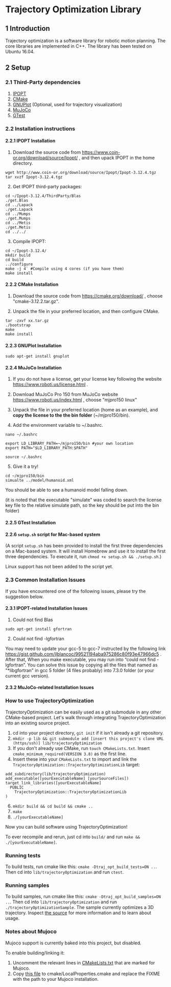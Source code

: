 # Trajectory Optimization Library

## 1 Introduction

Trajectory optimization is a software library for robotic motion planning. The core libraries are implemented in C++. The library has been tested on Ubuntu 16.04.

## 2 Setup

### 2.1 Third-Party dependencies

1) [IPOPT](https://projects.coin-or.org/Ipopt)
2) [CMake](https://cmake.org/)
3) [GNUPlot](http://www.gnuplot.info/) (Optional, used for trajectory visualization)
4) [MuJoCo](http://www.mujoco.org)
5) [GTest](https://github.com/google/googletest)


### 2.2 Installation instructions

#### 2.2.1 IPOPT Installation

1) Download the source code from https://www.coin-or.org/download/source/Ipopt/ , and then upack IPOPT in the home directory.
```
wget http://www.coin-or.org/download/source/Ipopt/Ipopt-3.12.4.tgz
tar xvzf Ipopt-3.12.4.tgz
```

2) Get IPOPT third-party packages:
```
cd ~/Ipopt-3.12.4/ThirdParty/Blas
./get.Blas
cd ../Lapack
./get.Lapack
cd ../Mumps
./get.Mumps
cd ../Metis
./get.Metis
cd ../../
```
3) Compile IPOPT:
```
cd ~/Ipopt-3.12.4/
mkdir build
cd build
../configure
make -j 4` #Compile using 4 cores (if you have them) 
make install
```

#### 2.2.2 CMake Installation

1) Download the source code from https://cmake.org/download/ , choose "cmake-3.12.2.tar.gz".

2) Unpack the file in your preferred location, and then configure CMake.

```
tar -zxvf xx.tar.gz 
./bootstrap 
make 
make install
```

#### 2.2.3 GNUPlot Installation
`sudo apt-get install gnuplot`

#### 2.2.4 MuJoCo Installation
1) If you do not have a license, get your license key following the website https://www.roboti.us/license.html .

2) Download MuJoCo Pro 150 from MuJoCo website https://www.roboti.us/index.html , choose "mjpro150 linux"

3) Unpack the file in your preferred location (home as an example), and **copy the license to the the bin folder** (~/mjpro150/bin).

4) Add the environment variable to ~/.bashrc. 

`nano ~/.bashrc`

```
export LD_LIBRARY_PATH=~/mjpro150/bin #your own location
export PATH="$LD_LIBRARY_PATH:$PATH"
```
`source ~/.bashrc`

5) Give it a try! 

```
cd ~/mjpro150/bin
simualte ../model/humanoid.xml
```

You should be able to see a humanoid model falling down.

(it is noted that the executable "simulate" was coded to search the license key file to the relative simulate path, so the key should be put into the bin folder)

#### 2.2.5 GTest Installation

#### 2.2.6 `setup.sh` script for Mac-based system
(A script `setup.sh` has been provided to install the first three dependencies on a Mac-based system. It will install Homebrew and use it to install the first three dependencies. To execute it, run `chmod +x setup.sh && ./setup.sh`.)

Linux support has not been added to the script yet.



### 2.3 Common Installation Issues

If you have encountered one of the following issues, please try the suggestion below.

#### 2.3.1 IPOPT-related Installation Issues

1) Could not find Blas
```
sudo apt-get install gfortran
```
2) Could not find -lgfortran

You may need to update your gcc-5 to gcc-7 instructed by the following link https://gist.github.com/jlblancoc/99521194aba975286c80f93e47966dc5 . After that, When you make executable, you may run into “could not find -lgfortran”. You can solve this issue by copying all the files that named as "\*libgfortran"  in gcc 5 folder (4 files probably) into 7.3.0 folder (or your current gcc version).

#### 2.3.2 MuJoCo-related Installation Issues




### How to use TrajectoryOptimization

TrajectoryOptimization can be easily used as a git submodule in any other CMake-based project. Let's walk through integrating TrajectoryOptimization into an existing source project.

1) cd into your project directory, `git init` if it isn't already a git repository.
2) `mkdir -p lib && git submodule add [insert this project's clone URL (https/ssh)] lib/trajectoryOptimization`
3) If you don't already use CMake, run `touch CMakeLists.txt`. Insert `cmake_minimum_required(VERSION 3.8)` as the first line.
5) Insert these into your `CMakeLists.txt` to import and link the `TrajectoryOptimization::TrajectoryOptimizationLib` target:
```
add_subdirectory(lib/trajectoryOptimization)
add_executable([yourExecutableName] [yourSourceFiles])
target_link_libraries([yourExecutableName]
  PUBLIC
    TrajectoryOptimization::TrajectoryOptimizationLib
)
```
6) `mkdir build && cd build && cmake ..`
7) `make`
8) `./[yourExecutableName]`

Now you can build software using TrajectoryOptimization!

To ever recompile and rerun, just cd into `build/` and run `make && ./[yourExecutableName]`.

### Running tests

To build tests, run cmake like this: `cmake -Dtraj_opt_build_tests=ON ..`. Then cd into `lib/trajectoryOptimization` and run `ctest`.

### Running samples

To build samples, run cmake like this: `cmake -Dtraj_opt_build_samples=ON ..`. Then cd into `lib/trajectoryOptimization` and run `./trajectoryOptimizationSample`. The sample currently optimizes a 3D trajectory. Inspect [the source](src/trajectoryOptimizationMain.cpp) for more information and to learn about usage.

### Notes about Mujoco

Mujoco support is currently baked into this project, but disabled.

To enable building/linking it:
1) Uncomment the relevant lines in [CMakeLists.txt](CMakeLists.txt) that are marked for Mujoco.
2) Copy [this file](cmake/LocalProperties.cmake.sample) to cmake/LocalProperties.cmake and replace the FIXME with the path to your Mujoco installation.
